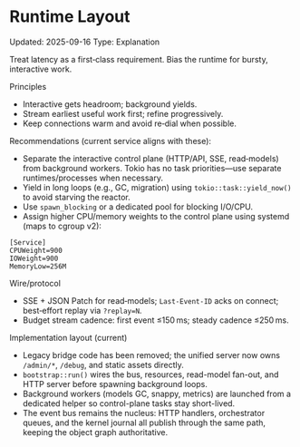 # Runtime Layout
Updated: 2025-09-16
Type: Explanation

Treat latency as a first‑class requirement. Bias the runtime for bursty, interactive work.

Principles
- Interactive gets headroom; background yields.
- Stream earliest useful work first; refine progressively.
- Keep connections warm and avoid re‑dial when possible.

Recommendations (current service aligns with these):
- Separate the interactive control plane (HTTP/API, SSE, read‑models) from background workers. Tokio has no task priorities—use separate runtimes/processes when necessary.
- Yield in long loops (e.g., GC, migration) using `tokio::task::yield_now()` to avoid starving the reactor.
- Use `spawn_blocking` or a dedicated pool for blocking I/O/CPU.
- Assign higher CPU/memory weights to the control plane using systemd (maps to cgroup v2):

```
[Service]
CPUWeight=900
IOWeight=900
MemoryLow=256M
```

Wire/protocol
- SSE + JSON Patch for read‑models; `Last-Event-ID` acks on connect; best‑effort replay via `?replay=N`.
- Budget stream cadence: first event ≤150 ms; steady cadence ≤250 ms.

Implementation layout (current)
- Legacy bridge code has been removed; the unified server now owns `/admin/*`, `/debug`, and static assets directly.
- `bootstrap::run()` wires the bus, resources, read-model fan-out, and HTTP server before spawning background loops.
- Background workers (models GC, snappy, metrics) are launched from a dedicated helper so control-plane tasks stay short-lived.
- The event bus remains the nucleus: HTTP handlers, orchestrator queues, and the kernel journal all publish through the same path, keeping the object graph authoritative.
